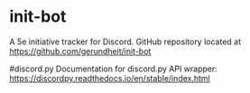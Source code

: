 # init-bot
A 5e initiative tracker for Discord. GitHub repository located at https://github.com/gerundheit/init-bot

#discord.py
Documentation for discord.py API wrapper: https://discordpy.readthedocs.io/en/stable/index.html
